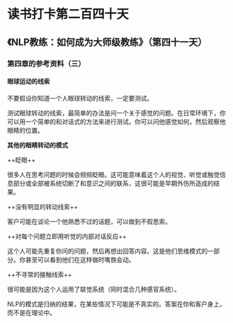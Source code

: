 读书打卡第二百四十天
===

《NLP教练：如何成为大师级教练》（第四十一天）
---

### 第四章的参考资料（三）

#### 眼球运动的线索

不要假设你知道一个人眼球转动的线索，一定要测试。

测试眼球转动的线索，最简单的办法是问一个关于感觉的问题。在日常环境下，你可以用一个简单的和对话式的方法来进行测试。你可以问他感觉如何，然后观察他眼睛的位置。

**其他的眼睛转动的模式**

++眨眼++

很多人在思考问题的时候会频频眨眼。这可能意味着这个人的视觉、听觉或触觉信息部分或全部被系统切断了和意识之间的联系，这很可能是早期外伤所造成的结果。

++没有明显的转动线索++

客户可能在谈论一个他熟悉不过的话题，可以做到不假思索。

++对每个问题立即用听觉的内部对话反应++

这个人可能先重复你问的问题，然后再想出回答内容。这是他们思维模式的一部分。你甚至可以看到他们在这样做时嘴唇会动。

++不寻常的接触线索++

很可能是因为这个人运用了联觉系统（同时混合几种感官系统）。

NLP的模式是归纳的结果，在某些情况下可能是不真实的。答案在你和客户身上，而不是在理论中。